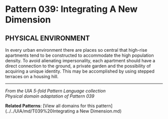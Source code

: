 # Pattern 039: Integrating A New Dimension

## PHYSICAL ENVIRONMENT

In every urban environment there are places so central that high-rise apartments tend to be constructed to accommodate the high population density. To avoid alienating impersonality, each apartment should have a direct connection to the ground, a private garden and the possibility of acquiring a unique identity. This may be accomplished by using stepped terraces on a housing hill.

---

*From the UIA 5-fold Pattern Language collection*  
*Physical domain adaptation of Pattern 039*

**Related Patterns**: [View all domains for this pattern](../../UIA/md/T039%20Integrating a New Dimension.md)
